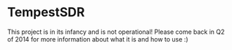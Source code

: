 TempestSDR
=============

This project is in its infancy and is not operational! Please come back in Q2 of 2014 for more information about what it is and how to use :)